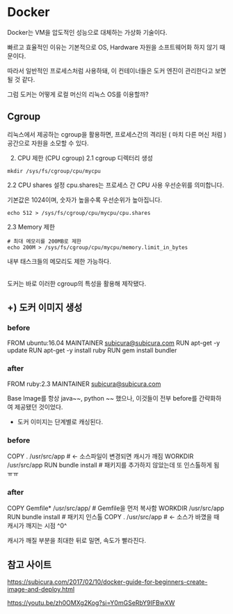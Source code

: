 # Docker

Docker는 VM을 압도적인 성능으로 대체하는 가상화 기술이다. 

빠르고 효율적인 이유는 기본적으로 OS, Hardware 자원을 소프트웨어화 하지 않기 때문이다. 

따라서 일반적인 프로세스처럼 사용하돼, 이 컨테이너들은 도커 엔진이 관리한다고 보면 될 것 같다.

그럼 도커는 어떻게 로컬 머신의 리눅스 OS를 이용할까?

## Cgroup

리눅스에서 제공하는 cgroup을 활용하면, 프로세스간의 격리된 ( 마치 다른 머신 처럼 ) 공간으로 자원을 소모할 수 있다.

2. CPU 제한 (CPU cgroup)
2.1 cgroup 디렉터리 생성
```
mkdir /sys/fs/cgroup/cpu/mycpu
```

2.2 CPU shares 설정
cpu.shares는 프로세스 간 CPU 사용 우선순위를 의미합니다.

기본값은 1024이며, 숫자가 높을수록 우선순위가 높아집니다.

```
echo 512 > /sys/fs/cgroup/cpu/mycpu/cpu.shares
```

2.3 Memory 제한

```
# 최대 메모리를 200MB로 제한
echo 200M > /sys/fs/cgroup/cpu/mycpu/memory.limit_in_bytes
```

내부 태스크들의 메모리도 제한 가능하다.

<br>
도커는 바로 이러한 cgroup의 특성을 활용해 제작됐다.


## +) 도커 이미지 생성

### before
FROM ubuntu:16.04
MAINTAINER subicura@subicura.com
RUN apt-get -y update
RUN apt-get -y install ruby
RUN gem install bundler

### after
FROM ruby:2.3
MAINTAINER subicura@subicura.com

Base Image를 항상 java~~, python ~~ 했으나, 이것들이 전부 before를 간략화하여 제공됐던 것이었다.

- 도커 이미지는 단계별로 캐싱된다.

### before 
COPY . /usr/src/app    # <- 소스파일이 변경되면 캐시가 깨짐
WORKDIR /usr/src/app
RUN bundle install     # 패키지를 추가하지 않았는데 또 인스톨하게 됨 ㅠㅠ

### after

COPY Gemfile* /usr/src/app/ # Gemfile을 먼저 복사함
WORKDIR /usr/src/app
RUN bundle install          # 패키지 인스톨
COPY . /usr/src/app         # <- 소스가 바꼈을 때 캐시가 깨지는 시점 ^0^

캐시가 깨질 부분을 최대한 뒤로 밀면, 속도가 빨라진다.


## 참고 사이트

https://subicura.com/2017/02/10/docker-guide-for-beginners-create-image-and-deploy.html

https://youtu.be/zh0OMXg2Kog?si=Y0mGSeRbY9IFBwXW
